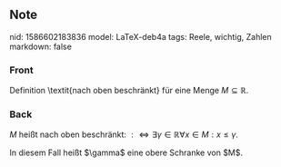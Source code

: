 ## Note
nid: 1586602183836
model: LaTeX-deb4a
tags: Reele, wichtig, Zahlen
markdown: false

### Front
Definition \textit{nach oben beschränkt} für eine Menge $M \subseteq \mathbb{R}$.

### Back
$M$ heißt nach oben beschränkt: $: \Longleftrightarrow \exists \gamma \in \mathbb{R} \forall x \in M: x \leq \gamma$.<div>
</div><div>In diesem Fall heißt $\gamma$ eine obere Schranke von $M$.</div>

